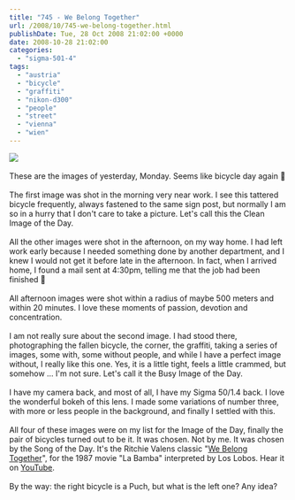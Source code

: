 ```yaml
---
title: "745 - We Belong Together"
url: /2008/10/745-we-belong-together.html
publishDate: Tue, 28 Oct 2008 21:02:00 +0000
date: 2008-10-28 21:02:00
categories: 
  - "sigma-501-4"
tags: 
  - "austria"
  - "bicycle"
  - "graffiti"
  - "nikon-d300"
  - "people"
  - "street"
  - "vienna"
  - "wien"
---
```

<a href="https://d25zfm9zpd7gm5.cloudfront.net/1200x1200/2008/20081027_161316_ps.jpg" target="_blank"><img src="https://d25zfm9zpd7gm5.cloudfront.net/0600x0600/2008/20081027_161316_ps.jpg"/></a><br/><br/>These are the images of yesterday, Monday. Seems like bicycle day again 🙂<br/><br/><a href="https://d25zfm9zpd7gm5.cloudfront.net/1200x1200/2008/20081027_095300_ps.jpg" target="_blank"><img alt="" border="0" src="https://d25zfm9zpd7gm5.cloudfront.net/0150x0150/2008/20081027_095300_ps.jpg" style="margin: 0pt 0px 0pt 10px; float: right;"/></a> The first image was shot in the morning very near work. I see this tattered bicycle frequently, always fastened to the same sign post, but normally I am so in a hurry that I don't care to take a picture. Let's call this the Clean Image of the Day.<br/><br/><a href="https://d25zfm9zpd7gm5.cloudfront.net/1200x1200/2008/20081027_160120_ps.jpg" target="_blank"><img alt="" border="0" src="https://d25zfm9zpd7gm5.cloudfront.net/0150x0150/2008/20081027_160120_ps.jpg" style="margin: 0pt 10px 0pt 0px; float: left;"/></a> All the other images were shot in the afternoon, on my way home. I had left work early because I needed something done by another department, and I knew I would not get it before late in the afternoon. In fact, when I arrived home, I found a mail sent at 4:30pm, telling me that the job had been finished 🙂<br/><br/>All afternoon images were shot within a radius of maybe 500 meters and within 20 minutes. I love these moments of passion, devotion and concentration.<br/><br/>I am not really sure about the second image. I had stood there, photographing the fallen bicycle, the corner, the graffiti, taking a series of images, some with, some without people, and while I have a perfect image without, I really like this one. Yes, it is a little tight, feels a little crammed, but somehow ... I'm not sure. Let's call it the Busy Image of the Day.<br/><br/><a href="https://d25zfm9zpd7gm5.cloudfront.net/1200x1200/2008/20081027_160550_ps.jpg" target="_blank"><img alt="" border="0" src="https://d25zfm9zpd7gm5.cloudfront.net/0150x0150/2008/20081027_160550_ps.jpg" style="margin: 0pt 0px 0pt 10px; float: right;"/></a> I have my camera back, and most of all, I have my Sigma 50/1.4 back. I love the wonderful bokeh of this lens. I made some variations of number three, with more or less people in the background, and finally I settled with this. <br/><br/> All four of these images were on my list for the Image of the Day, finally the pair of bicycles turned out to be it. It was chosen. Not by me. It was chosen by the Song of the Day. It's the Ritchie Valens classic "<a href="http://www.lyricstime.com/los-lobos-we-belong-together-lyrics.html" target="_blank">We Belong Together</a>", for the 1987 movie "La Bamba" interpreted by Los Lobos. Hear it on <a href="http://www.youtube.com/watch?v=Ypt1-iJ2KPY" target="_blank">YouTube</a>.<br/><br/>By the way: the right bicycle is a Puch, but what is the left one? Any idea?
